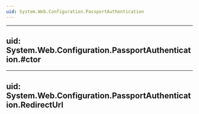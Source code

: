 ```yaml
---
uid: System.Web.Configuration.PassportAuthentication
---
```


---
uid: System.Web.Configuration.PassportAuthentication.#ctor
---

---
uid: System.Web.Configuration.PassportAuthentication.RedirectUrl
---
